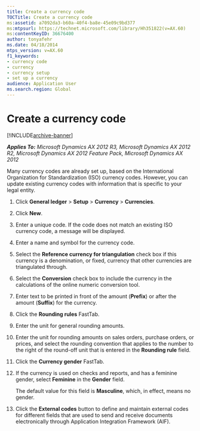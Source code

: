 ```yaml
---
title: Create a currency code
TOCTitle: Create a currency code
ms:assetid: a7092da3-b60a-40f4-ba8e-45e09c9bd377
ms:mtpsurl: https://technet.microsoft.com/library/Hh351822(v=AX.60)
ms:contentKeyID: 36676400
author: tonyafehr
ms.date: 04/18/2014
mtps_version: v=AX.60
f1_keywords:
- currency code
- currency
- currency setup
- set up a currency
audience: Application User
ms.search.region: Global
---
```


# Create a currency code 


[!INCLUDE[archive-banner](includes/archive-banner.md)]


_**Applies To:** Microsoft Dynamics AX 2012 R3, Microsoft Dynamics AX 2012 R2, Microsoft Dynamics AX 2012 Feature Pack, Microsoft Dynamics AX 2012_

Many currency codes are already set up, based on the International Organization for Standardization (ISO) currency codes. However, you can update existing currency codes with information that is specific to your legal entity.

1.  Click **General ledger** \> **Setup** \> **Currency** \> **Currencies**.

2.  Click **New**.

3.  Enter a unique code. If the code does not match an existing ISO currency code, a message will be displayed.

4.  Enter a name and symbol for the currency code.

5.  Select the **Reference currency for triangulation** check box if this currency is a denomination, or fixed, currency that other currencies are triangulated through.

6.  Select the **Conversion** check box to include the currency in the calculations of the online numeric conversion tool.

7.  Enter text to be printed in front of the amount (**Prefix**) or after the amount (**Suffix**) for the currency.

8.  Click the **Rounding rules** FastTab.

9.  Enter the unit for general rounding amounts.

10. Enter the unit for rounding amounts on sales orders, purchase orders, or prices, and select the rounding convention that applies to the number to the right of the round-off unit that is entered in the **Rounding rule** field.

11. Click the **Currency gender** FastTab.

12. If the currency is used on checks and reports, and has a feminine gender, select **Feminine** in the **Gender** field.
    
    The default value for this field is **Masculine**, which, in effect, means no gender.

13. Click the **External codes** button to define and maintain external codes for different fields that are used to send and receive documents electronically through Application Integration Framework (AIF).

  


